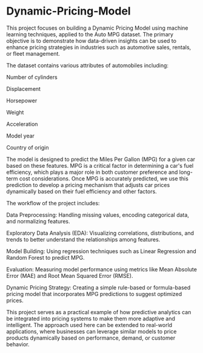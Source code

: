 # Dynamic-Pricing-Model
This project focuses on building a Dynamic Pricing Model using machine learning techniques, applied to the Auto MPG dataset. The primary objective is to demonstrate how data-driven insights can be used to enhance pricing strategies in industries such as automotive sales, rentals, or fleet management.

The dataset contains various attributes of automobiles including:

Number of cylinders

Displacement

Horsepower

Weight

Acceleration

Model year

Country of origin

The model is designed to predict the Miles Per Gallon (MPG) for a given car based on these features. MPG is a critical factor in determining a car's fuel efficiency, which plays a major role in both customer preference and long-term cost considerations. Once MPG is accurately predicted, we use this prediction to develop a pricing mechanism that adjusts car prices dynamically based on their fuel efficiency and other factors.

The workflow of the project includes:

Data Preprocessing: Handling missing values, encoding categorical data, and normalizing features.

Exploratory Data Analysis (EDA): Visualizing correlations, distributions, and trends to better understand the relationships among features.

Model Building: Using regression techniques such as Linear Regression and Random Forest to predict MPG.

Evaluation: Measuring model performance using metrics like Mean Absolute Error (MAE) and Root Mean Squared Error (RMSE).

Dynamic Pricing Strategy: Creating a simple rule-based or formula-based pricing model that incorporates MPG predictions to suggest optimized prices.

This project serves as a practical example of how predictive analytics can be integrated into pricing systems to make them more adaptive and intelligent. The approach used here can be extended to real-world applications, where businesses can leverage similar models to price products dynamically based on performance, demand, or customer behavior.



